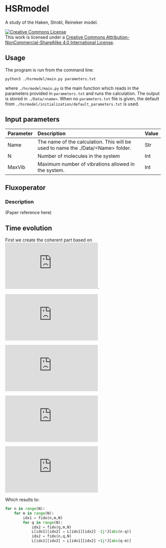 # HSRmodel
A study of the Haken, Strobl, Reineker model.

<a rel="license" href="http://creativecommons.org/licenses/by-nc-sa/4.0/"><img alt="Creative Commons License" style="border-width:0" src="https://i.creativecommons.org/l/by-nc-sa/4.0/80x15.png" /></a><br />This work is licensed under a <a rel="license" href="http://creativecommons.org/licenses/by-nc-sa/4.0/">Creative Commons Attribution-NonCommercial-ShareAlike 4.0 International License</a>.

## Usage
The program is run from the command line:
```
python3 ./hsrmodel/main.py parameters.txt
```

where `./hsrmodel/main.py` is the main function which reads in the parameters
provided in `parameters.txt` and runs the calculation. The output is stored in
`./Data/<name>`. When no `parameters.txt` file is given, the default from
`./hsrmodel/initialization/default_parameters.txt` is used.

## Input parameters

|Parameter        | Description   | Value       |
|:----------------|:--------------|:------------|
|Name             | The name of the calculation. This will be used to name the ./Data/\<Name\> folder.        | Str   |
|N   | Number of molecules in the system   | Int   |
|MaxVib   | Maximum number of vibrations allowed in the system.   | Int  |

## Fluxoperator
### Description
(Paper reference here)

## Time evolution
First we create the coherent part based on ![equation](https://latex.codecogs.com/gif.latex?L_0%20%3D%20H_0%5Ex).

![equation](https://latex.codecogs.com/gif.latex?-i%5BH_0%2Cp%5D_%7Bnm%7D%20%3D%20-i%5Cleft%3Cn%5Cright%7C%5BH_0%2Cp%5D%5Cleft%7Cm%5Cright%3E)
<!-- ( $-i[H_0,p]_{nm} = -i\left<n\right|[H_0,p]\left|m\right>$ ) -->

![equation](https://latex.codecogs.com/gif.latex?%5Cqquad%20%5Cqquad%20%5Cquad%3D%20-i%5Cleft%3Cn%5Cright%7C%5Cleft%5B%5Cleft%28%5Csum_%7Bn%27%7D%20%5Cepsilon%20%5Cleft%7Cn%27%5Cright%3E%5Cleft%3Cn%27%5Cright%7C&plus;%5Csum_%7Bn%27%5Cneq%20m%27%7D%20J_%7Bn%27m%27%7D%5Cleft%7Cn%27%5Cright%3E%5Cleft%3Cm%27%5Cright%7C%5Cright%29%5Csum_%7Br%2Cq%7D%20p_%7Brq%7D%20%5Cleft%7Cr%5Cright%3E%5Cleft%3Cq%5Cright%7C%5Cright.)
<!--$\qquad \qquad \quad= -i\left<n\right|\left[\left(\sum_{n'} \epsilon \left|n'\right>\left<n'\right|+\sum_{n'\neq m'} J_{n'm'}\left|n'\right>\left<m'\right|\right)\sum_{r,q} p_{rq} \left|r\right>\left<q\right|\right.$-->

![equation](https://latex.codecogs.com/gif.latex?%5Cqquad%20%5Cqquad%20%5Cqquad%20-%20%5Cleft.%5Csum_%7Brq%7D%20p_%7Brq%7D%5Cleft%7Cr%5Cright%3E%5Cleft%3Cq%5Cright%7C%5Cleft%28%5Csum_%7Bn%27%7D%20%5Cepsilon%20%5Cleft%7Cn%27%5Cright%3E%5Cleft%3Cn%27%5Cright%7C%20&plus;%20%5Csum_%7Bn%27%5Cneq%20m%27%7D%20J_%7Bn%27m%27%7D%5Cleft%7Cn%27%5Cright%3E%5Cleft%3Cm%27%5Cright%7C%5Cright%29%5Cright%5D%5Cleft%7Cm%5Cright%3E)
<!--$\qquad \qquad \qquad - \left.\sum_{rq} p_{rq}\left|r\right>\left<q\right|\left(\sum_{n'} \epsilon \left|n'\right>\left<n'\right| + \sum_{n'\neq m'} J_{n'm'}\left|n'\right>\left<m'\right|\right)\right]\left|m\right>$ -->

![equation](https://latex.codecogs.com/gif.latex?%5Cqquad%20%5Cqquad%20%5Cquad%20%3D%20-i%5Csum_%7Bq%7DJ_%7Bnq%7Dp_%7Bqm%7D%20&plus;i%20%5Csum_q%20p_%7Bnq%7DJ_%7Bqm%7D)
<!--$\qquad \qquad \quad = -i\sum_{q}J_{nq}p_{qm} +i \sum_q p_{nq}J_{qm}$-->

Which results to:
```python
for n in range(N):
    for m in range(N):
        idx1 = fidx(n,m,N)
        for q in range(N):
            idx2 = fidx(q,m,N)
            L[idx1][idx2] = L[idx1][idx2] -1j*J[abs(n-q)]
            idx2 = fidx(n,q,N)
            L[idx1][idx2] = L[idx1][idx2] +1j*J[abs(q-m)]
```

